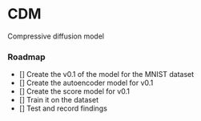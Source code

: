 # CDM
Compressive diffusion model

### Roadmap
- [] Create the v0.1 of the model for the MNIST dataset
- [] Create the autoencoder model for v0.1 
- [] Create the score model for v0.1
- [] Train it on the dataset
- [] Test and record findings
